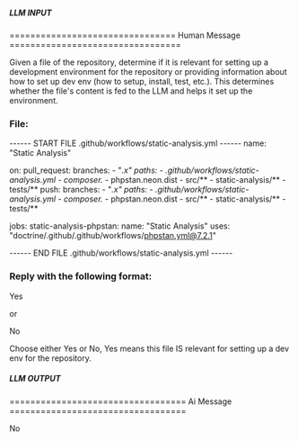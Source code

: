 ##### LLM INPUT #####
================================ Human Message =================================

Given a file of the repository, determine if it is relevant for setting up a development environment for the repository or providing information about how to set up dev env (how to setup, install, test, etc.). This determines whether the file's content is fed to the LLM and helps it set up the environment.

### File:
------ START FILE .github/workflows/static-analysis.yml ------
name: "Static Analysis"

on:
  pull_request:
    branches:
      - "*.x"
    paths:
      - .github/workflows/static-analysis.yml
      - composer.*
      - phpstan.neon.dist
      - src/**
      - static-analysis/**
      - tests/**
  push:
    branches:
      - "*.x"
    paths:
      - .github/workflows/static-analysis.yml
      - composer.*
      - phpstan.neon.dist
      - src/**
      - static-analysis/**
      - tests/**

jobs:
  static-analysis-phpstan:
    name: "Static Analysis"
    uses: "doctrine/.github/.github/workflows/phpstan.yml@7.2.1"

------ END FILE .github/workflows/static-analysis.yml ------

### Reply with the following format:

<rel>Yes</rel>

or

<rel>No</rel>

Choose either Yes or No, Yes means this file IS relevant for setting up a dev env for the repository.

##### LLM OUTPUT #####
================================== Ai Message ==================================

<rel>No</rel>
